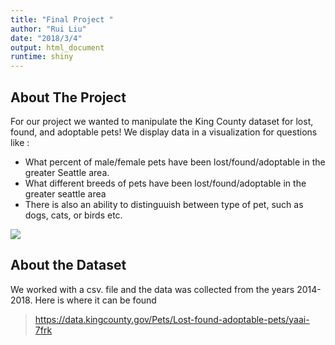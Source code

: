 ```yaml
---
title: "Final Project "
author: "Rui Liu"
date: "2018/3/4"
output: html_document
runtime: shiny
---
```

## About The Project

For our project we wanted to manipulate the King County dataset for lost, found, and adoptable pets! We display data in a visualization for questions like : 

  * What percent of male/female pets have been lost/found/adoptable in the greater Seattle area.
  * What different breeds of pets have been lost/found/adoptable in the greater seattle area
  * There is also an ability to distinguuish between type of pet, such as dogs, cats, or birds etc.
  
![](https://images.petsbest.com/marketing/blog/puppy-kitten-common-health-issues.jpg)  


## About the Dataset

We worked with a csv. file and the data was collected from the years 2014-2018. Here is where it can be found   
> <https://data.kingcounty.gov/Pets/Lost-found-adoptable-pets/yaai-7frk>



